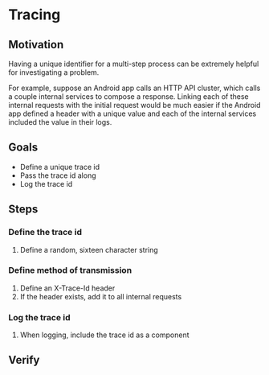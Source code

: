 # Tracing

## Motivation

Having a unique identifier for a multi-step process can be extremely helpful for investigating a problem.

For example, suppose an Android app calls an HTTP API cluster, which calls a couple internal services to compose a response. Linking each of these internal requests with the initial request would be much easier if the Android app defined a header with a unique value and each of the internal services included the value in their logs.

## Goals

* Define a unique trace id
* Pass the trace id along
* Log the trace id

## Steps

### Define the trace id

1. Define a random, sixteen character string

### Define method of transmission

1. Define an X-Trace-Id header
1. If the header exists, add it to all internal requests

### Log the trace id

1. When logging, include the trace id as a component

## Verify